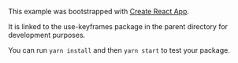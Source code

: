 This example was bootstrapped with [Create React App](https://github.com/facebook/create-react-app).

It is linked to the use-keyframes package in the parent directory for development purposes.

You can run `yarn install` and then `yarn start` to test your package.
